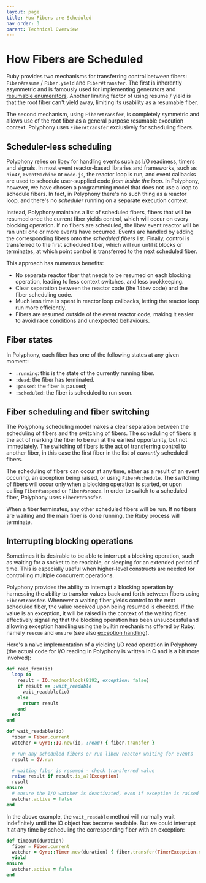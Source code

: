 ```yaml
---
layout: page
title: How Fibers are Scheduled
nav_order: 3
parent: Technical Overview
---
```

# How Fibers are Scheduled

Ruby provides two mechanisms for transferring control between fibers: `Fiber#resume` / `Fiber.yield` and `Fiber#transfer`. The first is inherently asymmetric and is famously used for implementing generators and [resumable enumerators](https://blog.appsignal.com/2018/11/27/ruby-magic-fibers-and-enumerators-in-ruby.html). Another limiting factor of using resume / yield is that the root fiber can't yield away, limiting its usability as a resumable fiber.

The second mechanism, using `Fiber#transfer`, is completely symmetric and allows use of the root fiber as a general purpose resumable execution context. Polyphony uses `Fiber#transfer` exclusively for scheduling fibers.

## Scheduler-less scheduling

Polyphony relies on [libev](http://software.schmorp.de/pkg/libev.html) for handling events such as I/O readiness, timers and signals. In most event reactor-based libraries and frameworks, such as `nio4r`, `EventMachine` or `node.js`, the reactor loop is run, and event callbacks are used to schedule user-supplied code *from inside the loop*. In Polyphony, however, we have chosen a programming model that does not use a loop to schedule fibers. In fact, in Polyphony there's no such thing as a reactor loop, and there's no *scheduler* running on a separate execution context.

Instead, Polyphony maintains a list of scheduled fibers, fibers that will be resumed once the current fiber yields control, which will occur on every blocking operation. If no fibers are scheduled, the libev event reactor will be ran until one or more events have occurred. Events are handled by adding the corresponding fibers onto the *scheduled fibers* list. Finally, control is transferred to the first scheduled fiber, which will run until it blocks or terminates, at which point control is transferred to the next scheduled fiber.

This approach has numerous benefits:

- No separate reactor fiber that needs to be resumed on each blocking operation, leading to less context switches, and less bookkeeping.
- Clear separation between the reactor code (the `libev` code) and the fiber scheduling code.
- Much less time is spent in reactor loop callbacks, letting the reactor loop run more efficiently.
- Fibers are resumed outside of the event reactor code, making it easier to avoid race conditions and unexpected behaviours.

## Fiber states

In Polyphony, each fiber has one of the following states at any given moment:

- `:running`: this is the state of the currently running fiber.
- `:dead`: the fiber has terminated.
- `:paused`: the fiber is paused;
- `:scheduled`: the fiber is scheduled to run soon.

## Fiber scheduling and fiber switching

The Polyphony scheduling model makes a clear separation between the scheduling of fibers and the switching of fibers. The scheduling of fibers is the act of marking the fiber to be run at the earliest opportunity, but not immediately. The switching of fibers is the act of transferring control to another fiber, in this case the first fiber in the list of *currently* scheduled fibers.

The scheduling of fibers can occur at any time, either as a result of an event occuring, an exception being raised, or using `Fiber#schedule`. The switching of fibers will occur only when a blocking operation is started, or upon calling `Fiber#suspend` or `Fiber#snooze`. In order to switch to a scheduled fiber, Polyphony uses `Fiber#transfer`.

When a fiber terminates, any other scheduled fibers will be run. If no fibers are waiting and the main fiber is done running, the Ruby process will terminate.

## Interrupting blocking operations

Sometimes it is desirable to be able to interrupt a blocking operation, such as waiting for a socket to be readable, or sleeping for an extended period of time. This is especially useful when higher-level constructs are needed for controlling multiple concurrent operations.

Polyphony provides the ability to interrupt a blocking operation by harnessing the ability to transfer values back and forth between fibers using `Fiber#transfer`. Whenever a waiting fiber yields control to the next scheduled fiber, the value received upon being resumed is checked. If the value is an exception, it will be raised in the context of the waiting fiber, effectively signalling that the blocking operation has been unsuccessful and allowing exception handling using the builtin mechanisms offered by Ruby, namely `rescue` and `ensure` (see also [exception handling](exception-handling.md)).

Here's a naive implementation of a yielding I/O read operation in Polyphony (the actual code for I/O reading in Polyphony is written in C and is a bit more involved):

```ruby
def read_from(io)
  loop do
    result = IO.readnonblock(8192, exception: false)
    if result == :wait_readable
      wait_readable(io)
    else
      return result
    end
  end
end

def wait_readable(io)
  fiber = Fiber.current
  watcher = Gyro::IO.new(io, :read) { fiber.transfer }

  # run any scheduled fibers or run libev reactor waiting for events 
  result = GV.run

  # waiting fiber is resumed - check transferred value
  raise result if result.is_a?(Exception)
  result
ensure
  # ensure the I/O watcher is deactivated, even if exception is raised
  watcher.active = false
end
```

In the above example, the `wait_readable` method will normally wait indefinitely until the IO object has become readable. But we could interrupt it at any time by scheduling the corresponding fiber with an exception:

```ruby
def timeout(duration)
  fiber = Fiber.current
  watcher = Gyro::Timer.new(duration) { fiber.transfer(TimerException.new) }
  yield
ensure
  watcher.active = false
end
```
